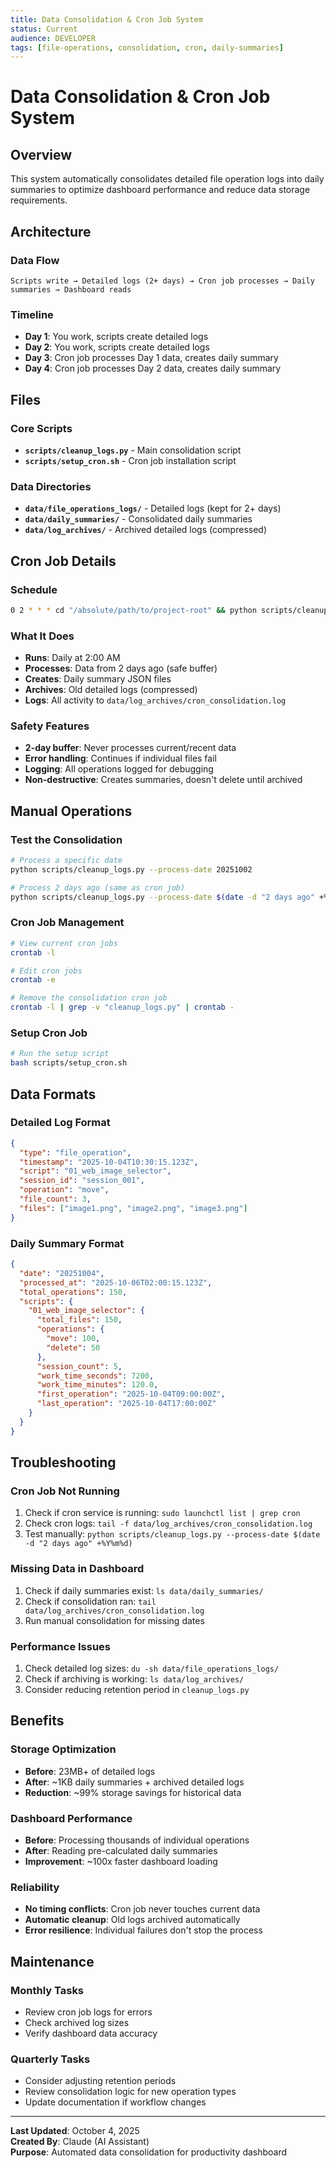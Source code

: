 ```yaml
---
title: Data Consolidation & Cron Job System
status: Current
audience: DEVELOPER
tags: [file-operations, consolidation, cron, daily-summaries]
---
```


# Data Consolidation & Cron Job System

## Overview
This system automatically consolidates detailed file operation logs into daily summaries to optimize dashboard performance and reduce data storage requirements.

## Architecture

### Data Flow
```
Scripts write → Detailed logs (2+ days) → Cron job processes → Daily summaries → Dashboard reads
```

### Timeline
- **Day 1**: You work, scripts create detailed logs
- **Day 2**: You work, scripts create detailed logs  
- **Day 3**: Cron job processes Day 1 data, creates daily summary
- **Day 4**: Cron job processes Day 2 data, creates daily summary

## Files

### Core Scripts
- **`scripts/cleanup_logs.py`** - Main consolidation script
- **`scripts/setup_cron.sh`** - Cron job installation script

### Data Directories
- **`data/file_operations_logs/`** - Detailed logs (kept for 2+ days)
- **`data/daily_summaries/`** - Consolidated daily summaries
- **`data/log_archives/`** - Archived detailed logs (compressed)

## Cron Job Details

### Schedule
```bash
0 2 * * * cd "/absolute/path/to/project-root" && python scripts/cleanup_logs.py --process-date $(date -d "2 days ago" +%Y%m%d) >> data/log_archives/cron_consolidation.log 2>&1
```

### What It Does
- **Runs**: Daily at 2:00 AM
- **Processes**: Data from 2 days ago (safe buffer)
- **Creates**: Daily summary JSON files
- **Archives**: Old detailed logs (compressed)
- **Logs**: All activity to `data/log_archives/cron_consolidation.log`

### Safety Features
- **2-day buffer**: Never processes current/recent data
- **Error handling**: Continues if individual files fail
- **Logging**: All operations logged for debugging
- **Non-destructive**: Creates summaries, doesn't delete until archived

## Manual Operations

### Test the Consolidation
```bash
# Process a specific date
python scripts/cleanup_logs.py --process-date 20251002

# Process 2 days ago (same as cron job)
python scripts/cleanup_logs.py --process-date $(date -d "2 days ago" +%Y%m%d)
```

### Cron Job Management
```bash
# View current cron jobs
crontab -l

# Edit cron jobs
crontab -e

# Remove the consolidation cron job
crontab -l | grep -v "cleanup_logs.py" | crontab -
```

### Setup Cron Job
```bash
# Run the setup script
bash scripts/setup_cron.sh
```

## Data Formats

### Detailed Log Format
```json
{
  "type": "file_operation",
  "timestamp": "2025-10-04T10:30:15.123Z",
  "script": "01_web_image_selector",
  "session_id": "session_001",
  "operation": "move",
  "file_count": 3,
  "files": ["image1.png", "image2.png", "image3.png"]
}
```

### Daily Summary Format
```json
{
  "date": "20251004",
  "processed_at": "2025-10-06T02:00:15.123Z",
  "total_operations": 150,
  "scripts": {
    "01_web_image_selector": {
      "total_files": 150,
      "operations": {
        "move": 100,
        "delete": 50
      },
      "session_count": 5,
      "work_time_seconds": 7200,
      "work_time_minutes": 120.0,
      "first_operation": "2025-10-04T09:00:00Z",
      "last_operation": "2025-10-04T17:00:00Z"
    }
  }
}
```

## Troubleshooting

### Cron Job Not Running
1. Check if cron service is running: `sudo launchctl list | grep cron`
2. Check cron logs: `tail -f data/log_archives/cron_consolidation.log`
3. Test manually: `python scripts/cleanup_logs.py --process-date $(date -d "2 days ago" +%Y%m%d)`

### Missing Data in Dashboard
1. Check if daily summaries exist: `ls data/daily_summaries/`
2. Check if consolidation ran: `tail data/log_archives/cron_consolidation.log`
3. Run manual consolidation for missing dates

### Performance Issues
1. Check detailed log sizes: `du -sh data/file_operations_logs/`
2. Check if archiving is working: `ls data/log_archives/`
3. Consider reducing retention period in `cleanup_logs.py`

## Benefits

### Storage Optimization
- **Before**: 23MB+ of detailed logs
- **After**: ~1KB daily summaries + archived detailed logs
- **Reduction**: ~99% storage savings for historical data

### Dashboard Performance
- **Before**: Processing thousands of individual operations
- **After**: Reading pre-calculated daily summaries
- **Improvement**: ~100x faster dashboard loading

### Reliability
- **No timing conflicts**: Cron job never touches current data
- **Automatic cleanup**: Old logs archived automatically
- **Error resilience**: Individual failures don't stop the process

## Maintenance

### Monthly Tasks
- Review cron job logs for errors
- Check archived log sizes
- Verify dashboard data accuracy

### Quarterly Tasks
- Consider adjusting retention periods
- Review consolidation logic for new operation types
- Update documentation if workflow changes

---

**Last Updated**: October 4, 2025  
**Created By**: Claude (AI Assistant)  
**Purpose**: Automated data consolidation for productivity dashboard
